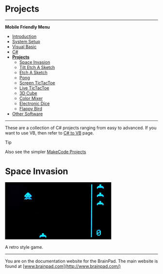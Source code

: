 # Projects
---

**Mobile Friendly Menu**

* [Introduction](../intro.md)
* [System Setup](../system-setup.md)
* [Visual Basic](../vb/intro.md)
* [C#](../csharp/intro.md)
* [**Projects**](intro.md)
  * [Space Invasion](space-invasion.md)
  * [Tilt Etch A Sketch](tilt-etch-a-sketch.md)
  * [Etch A Sketch](etch-a-sketch.md)
  * [Pong](pong.md)
  * [Screen TicTacToe](screen-tictactoe.md)
  * [Live TicTacToe](live-tictactoe.md)
  * [3D Cube](3d-cube.md)
  * [Color Mixer](color-mixer.md)
  * [Electronic Dice](electronic-dice.md)
  * [Flappy Bird](flappy-bird.md)
* [Other Software](../other-software/intro.md)

---

These are a collection of C# projects ranging from easy to advanced. If you want to use VB, then refer to [C# to VB](../vb/csharp-to-vb.md) page.

> [!Tip]
> Also see the simpler [MakeCode Projects](../../start-making/projects.md)

# Space Invasion
[![Space Invasion](images/space-invasion.jpg)](space-invasion.md)

A retro style game.



---
You are on the documentation website for the BrainPad. The main website is found at [www.brainpad.com](http://www.brainpad.com/)
